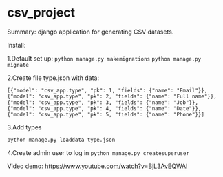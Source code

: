 # csv_project
Summary: django application for generating CSV datasets.

Install:

1.Default set up:
``python manage.py makemigrations``
``python manage.py migrate``

2.Create file type.json with data:

``[{"model": "csv_app.type", "pk": 1, "fields": {"name": "Email"}}, {"model": "csv_app.type", "pk": 2, "fields": {"name": "Full name"}}, {"model": "csv_app.type", "pk": 3, "fields": {"name": "Job"}}, {"model": "csv_app.type", "pk": 4, "fields": {"name": "Date"}}, {"model": "csv_app.type", "pk": 5, "fields": {"name": "Phone"}}] ``

3.Add types

``python manage.py loaddata type.json``

4.Create admin user to log in
``python manage.py createsuperuser``

Video demo:
https://www.youtube.com/watch?v=BjL3AvEQWAI
